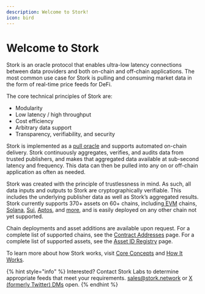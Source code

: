 ```yaml
---
description: Welcome to Stork!
icon: bird
---
```


# Welcome to Stork

Stork is an oracle protocol that enables ultra-low latency connections between data providers and both on-chain and off-chain applications. The most common use case for Stork is pulling and consuming market data in the form of real-time price feeds for DeFi.

The core technical principles of Stork are:

* Modularity
* Low latency / high throughput
* Cost efficiency
* Arbitrary data support
* Transparency, verifiability, and security

Stork is implemented as a [pull oracle](introduction/core-concepts.md#docs-internal-guid-4b312e7b-7fff-1147-c04b-bbaadec1a82a) and supports automated on-chain delivery. Stork continuously aggregates, verifies, and audits data from trusted publishers, and makes that aggregated data available at sub-second latency and frequency. This data can then be pulled into any on or off-chain application as often as needed.

Stork was created with the principle of trustlessness in mind. As such, all data inputs and outputs to Stork are cryptographically verifiable. This includes the underlying publisher data as well as Stork’s aggregated results. Stork currently supports 370+ assets on 60+ chains, including[ EVM](resources/contract-addresses/evm.md) chains, [Solana](resources/contract-addresses/solana.md), [Sui](resources/contract-addresses/sui.md), [Aptos](resources/contract-addresses/aptos.md), and [more](resources/contract-addresses/), and is easily deployed on any other chain not yet supported.

Chain deployments and asset additions are available upon request. For a complete list of supported chains, see the [Contract Addresses](resources/contract-addresses/) page. For a complete list of supported assets, see the [Asset ID Registry](resources/asset-id-registry.md) page.

To learn more about how Stork works, visit [Core Concepts](introduction/core-concepts.md) and [How It Works](introduction/how-it-works.md).

{% hint style="info" %}
Interested? Contact Stork Labs to determine appropriate feeds that meet your requirements. [sales@stork.network](mailto:sales@stork.network) or [X (formerly Twitter) DMs](https://x.com/StorkOracle) open.
{% endhint %}
